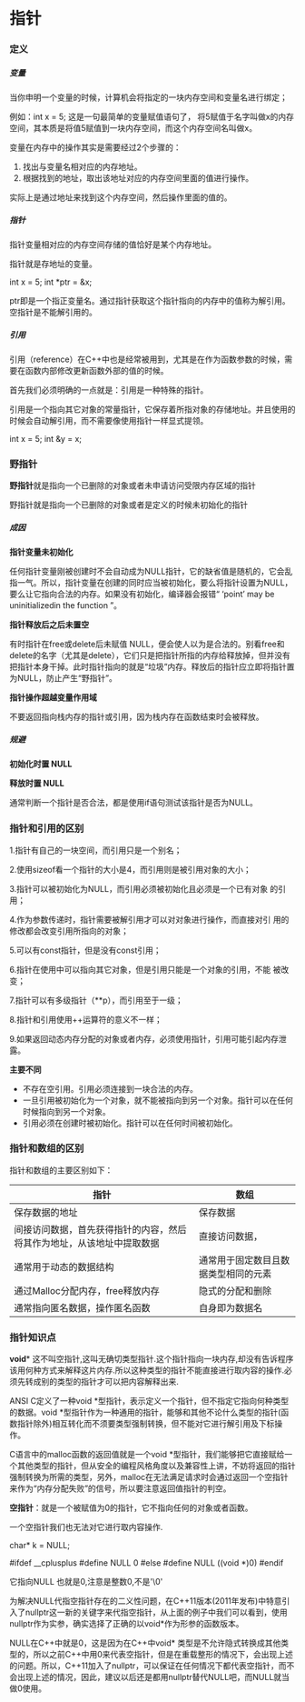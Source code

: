 # 指针

### 定义

##### 变量

当你申明一个变量的时候，计算机会将指定的一块内存空间和变量名进行绑定；

例如：int x = 5; 这是一句最简单的变量赋值语句了， 将5赋值于名字叫做x的内存空间，其本质是将值5赋值到一块内存空间，而这个内存空间名叫做x。

变量在内存中的操作其实是需要经过2个步骤的：

1. 找出与变量名相对应的内存地址。
2. 根据找到的地址，取出该地址对应的内存空间里面的值进行操作。

实际上是通过地址来找到这个内存空间，然后操作里面的值的。

##### 指针

指针变量相对应的内存空间存储的值恰好是某个内存地址。

指针就是存地址的变量。

int x = 5; int *ptr = &x;

ptr即是一个指正变量名。通过指针获取这个指针指向的内存中的值称为解引用。空指针是不能解引用的。

##### 引用

引用（reference）在C++中也是经常被用到，尤其是在作为函数参数的时候，需要在函数内部修改更新函数外部的值的时候。

首先我们必须明确的一点就是：引用是一种特殊的指针。

引用是一个指向其它对象的常量指针，它保存着所指对象的存储地址。并且使用的时候会自动解引用，而不需要像使用指针一样显式提领。

int x = 5; int &y = x;

### 野指针

**野指针**就是指向一个已删除的对象或者未申请访问受限内存区域的指针

野指针就是指向一个已删除的对象或者是定义的时候未初始化的指针

##### 成因

**指针变量未初始化**

任何指针变量刚被创建时不会自动成为NULL指针，它的缺省值是随机的，它会乱指一气。所以，指针变量在创建的同时应当被初始化，要么将指针设置为NULL，要么让它指向合法的内存。如果没有初始化，编译器会报错“ ‘point’ may be uninitializedin the function ”。

**指针释放后之后未置空**

有时指针在free或delete后未赋值 NULL，便会使人以为是合法的。别看free和delete的名字（尤其是delete），它们只是把指针所指的内存给释放掉，但并没有把指针本身干掉。此时指针指向的就是“垃圾”内存。释放后的指针应立即将指针置为NULL，防止产生“野指针”。

**指针操作超越变量作用域**

不要返回指向栈内存的指针或引用，因为栈内存在函数结束时会被释放。

##### 规避

**初始化时置 NULL**

**释放时置 NULL**

通常判断一个指针是否合法，都是使用if语句测试该指针是否为NULL。

### 指针和引用的区别

1.指针有自己的一块空间，而引用只是一个别名；

2.使用sizeof看一个指针的大小是4，而引用则是被引用对象的大小；

3.指针可以被初始化为NULL，而引用必须被初始化且必须是一个已有对象 的引用；

4.作为参数传递时，指针需要被解引用才可以对对象进行操作，而直接对引 用的修改都会改变引用所指向的对象；

5.可以有const指针，但是没有const引用；

6.指针在使用中可以指向其它对象，但是引用只能是一个对象的引用，不能 被改变；

7.指针可以有多级指针（**p），而引用至于一级；

8.指针和引用使用++运算符的意义不一样；

9.如果返回动态内存分配的对象或者内存，必须使用指针，引用可能引起内存泄露。

**主要不同**

- 不存在空引用。引用必须连接到一块合法的内存。
- 一旦引用被初始化为一个对象，就不能被指向到另一个对象。指针可以在任何时候指向到另一个对象。
- 引用必须在创建时被初始化。指针可以在任何时间被初始化。

### 指针和数组的区别

指针和数组的主要区别如下：

| 指针                                                         | 数组                                 |
| ------------------------------------------------------------ | ------------------------------------ |
| 保存数据的地址                                               | 保存数据                             |
| 间接访问数据，首先获得指针的内容，然后将其作为地址，从该地址中提取数据 | 直接访问数据，                       |
| 通常用于动态的数据结构                                       | 通常用于固定数目且数据类型相同的元素 |
| 通过Malloc分配内存，free释放内存                             | 隐式的分配和删除                     |
| 通常指向匿名数据，操作匿名函数                               | 自身即为数据名                       |

### 指针知识点

**void*** 这不叫空指针,这叫无确切类型指针.这个指针指向一块内存,却没有告诉程序该用何种方式来解释这片内存.所以这种类型的指针不能直接进行取内容的操作.必须先转成别的类型的指针才可以把内容解释出来. 

ANSI C定义了一种void *型指针，表示定义一个指针，但不指定它指向何种类型的数据。void *型指针作为一种通用的指针，能够和其他不论什么类型的指针(函数指针除外)相互转化而不须要类型强制转换，但不能对它进行解引用及下标操作。

C语言中的malloc函数的返回值就是一个void *型指针，我们能够把它直接赋给一个其他类型的指针，但从安全的编程风格角度以及兼容性上讲，不妨将返回的指针强制转换为所需的类型，另外，malloc在无法满足请求时会通过返回一个空指针来作为“内存分配失败”的信号，所以要注意返回值指针的判空。



**空指针**：就是一个被赋值为0的指针，它不指向任何的对象或者函数。

一个空指针我们也无法对它进行取内容操作. 

char* k = NULL; 

#ifdef __cplusplus
#define NULL 0
#else
#define NULL ((void *)0)
#endif

它指向NULL 也就是0,注意是整数0,不是'\0' 

为解决NULL代指空指针存在的二义性问题，在C++11版本(2011年发布)中特意引入了nullptr这一新的关键字来代指空指针，从上面的例子中我们可以看到，使用nullptr作为实参，确实选择了正确的以void*作为形参的函数版本。

NULL在C++中就是0，这是因为在C++中void* 类型是不允许隐式转换成其他类型的，所以之前C++中用0来代表空指针，但是在重载整形的情况下，会出现上述的问题。所以，C++11加入了nullptr，可以保证在任何情况下都代表空指针，而不会出现上述的情况，因此，建议以后还是都用nullptr替代NULL吧，而NULL就当做0使用。